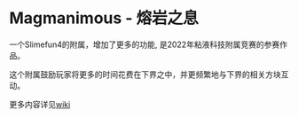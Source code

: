 # Magmanimous - 熔岩之息

一个Slimefun4的附属，增加了更多的功能, 是2022年粘液科技附属竞赛的参赛作品。

这个附属鼓励玩家将更多的时间花费在下界之中，并更频繁地与下界的相关方块互动。

更多内容详见[wiki](https://github.com/NCBPFluffyBear/Magmanimous/wiki/Magmanimous-Guide)
